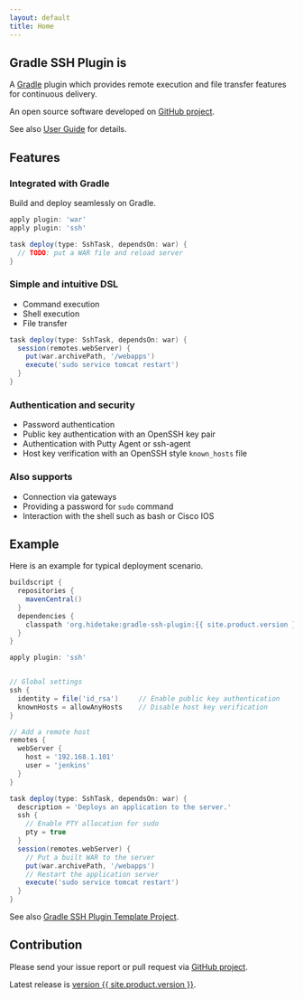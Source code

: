```yaml
---
layout: default
title: Home
---
```



Gradle SSH Plugin is
--------------------

A [Gradle](http://www.gradle.org) plugin which provides remote execution and file transfer features for continuous delivery.

An open source software developed on [GitHub project](https://github.com/int128/gradle-ssh-plugin).

See also [User Guide](user-guide.html) for details.


Features
--------

### Integrated with Gradle

Build and deploy seamlessly on Gradle.

```groovy
apply plugin: 'war'
apply plugin: 'ssh'

task deploy(type: SshTask, dependsOn: war) {
  // TODO: put a WAR file and reload server
}
```


### Simple and intuitive DSL

* Command execution
* Shell execution
* File transfer

```groovy
task deploy(type: SshTask, dependsOn: war) {
  session(remotes.webServer) {
    put(war.archivePath, '/webapps')
    execute('sudo service tomcat restart')
  }
}
```


### Authentication and security

* Password authentication
* Public key authentication with an OpenSSH key pair
* Authentication with Putty Agent or ssh-agent
* Host key verification with an OpenSSH style `known_hosts` file


### Also supports

* Connection via gateways
* Providing a password for `sudo` command
* Interaction with the shell such as bash or Cisco IOS


Example
-------

Here is an example for typical deployment scenario.

```groovy
buildscript {
  repositories {
    mavenCentral()
  }
  dependencies {
    classpath 'org.hidetake:gradle-ssh-plugin:{{ site.product.version }}'
  }
}

apply plugin: 'ssh'


// Global settings
ssh {
  identity = file('id_rsa')     // Enable public key authentication
  knownHosts = allowAnyHosts    // Disable host key verification
}

// Add a remote host
remotes {
  webServer {
    host = '192.168.1.101'
    user = 'jenkins'
  }
}

task deploy(type: SshTask, dependsOn: war) {
  description = 'Deploys an application to the server.'
  ssh {
    // Enable PTY allocation for sudo
    pty = true
  }
  session(remotes.webServer) {
    // Put a built WAR to the server
    put(war.archivePath, '/webapps')
    // Restart the application server
    execute('sudo service tomcat restart')
  }
}
```

See also [Gradle SSH Plugin Template Project](https://github.com/gradle-ssh-plugin/template).


Contribution
------------

Please send your issue report or pull request via [GitHub project](https://github.com/int128/gradle-ssh-plugin).

Latest release is [version {{ site.product.version }}](https://github.com/int128/gradle-ssh-plugin/releases).
